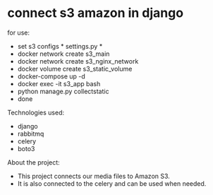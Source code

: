 # connect s3 amazon in django

for use:

  - set s3 configs * settings.py *
  - docker network create s3_main
  - docker network create s3_nginx_network
  - docker volume create s3_static_volume
  - docker-compose up -d
  - docker exec -it s3_app bash
  - python manage.py collectstatic
  - done
  
Technologies used:
  - django
  - rabbitmq
  - celery
  - boto3

About the project:

  - This project connects our media files to Amazon S3.
  - It is also connected to the celery and can be used when needed.
